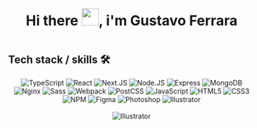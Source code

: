 <h1 align="center"><b>Hi there <img src="https://media.giphy.com/media/hvRJCLFzcasrR4ia7z/giphy.gif" width="35">, i'm Gustavo Ferrara </b></h1>
<img src="https://i.imgur.com/231lj93.jpg" alt="">

## Tech stack / skills 🛠️
<div align="center">
  <img src="https://img.shields.io/badge/typescript-%23007ACC.svg?style=for-the-badge&logo=typescript&logoColor=white" alt="TypeScript"/>
  <img src="https://img.shields.io/badge/React-20232A?style=for-the-badge&logo=react&logoColor=61DAFB" alt="React"/>
  <img src="https://img.shields.io/badge/Next.js-ffffff?style=for-the-badge&logo=next.js&logoColor=000000" alt="Next.JS"/>
  <img src="https://img.shields.io/badge/Node.js-579111?style=for-the-badge&logo=node.js&logoColor=white" alt="Node.JS"/>
  <img src="https://img.shields.io/badge/Express-20232A?style=for-the-badge&logo=express&logoColor=white" alt="Express"/>
  <img src="https://img.shields.io/badge/MongoDB-00864b?style=for-the-badge&logo=mongodb&logoColor=white" alt="MongoDB"/>
  <img src="https://img.shields.io/badge/Nginx-009900?style=for-the-badge&logo=nginx&logoColor=white" alt="Nginx"/>
  <img src="https://img.shields.io/badge/Sass-CC6699?style=for-the-badge&logo=sass&logoColor=white" alt="Sass"/>
  <img src="https://img.shields.io/badge/Webpack-67aace?style=for-the-badge&logo=webpack&logoColor=white" alt="Webpack"/>
  <img src="https://img.shields.io/badge/PostCSS-20232A?style=for-the-badge&logo=postcss&logoColor=d6380a" alt="PostCSS"/>
  <img src="https://img.shields.io/badge/JavaScript-F7DF1E?style=for-the-badge&logo=javascript&logoColor=black" alt="JavaScript"/>
  <img src="https://img.shields.io/badge/html5-%23E34F26.svg?style=for-the-badge&logo=html5&logoColor=white" alt="HTML5"/>
  <img src="https://img.shields.io/badge/CSS3-1572B6?style=for-the-badge&logo=css3&logoColor=white" alt="CSS3"/>
  <img src="https://img.shields.io/badge/NPM-20232a?style=for-the-badge&logo=npm&logoColor=c53635" alt="NPM"/>
  <img src="https://img.shields.io/badge/Figma-ff4c4c?style=for-the-badge&logo=figma&logoColor=white" alt="Figma"/>
  <img src="https://img.shields.io/badge/Photoshop-001e36?style=for-the-badge&logo=adobephotoshop&logoColor=31a8ff" alt="Photoshop"/>
  <img src="https://img.shields.io/badge/Illustrator-330000?style=for-the-badge&logo=adobeillustrator&logoColor=ff9a00" alt="Illustrator"/>
</div>
<br/>
<div align="center">
  <img src="https://github-readme-stats.vercel.app/api/top-langs/?username=gustavoferrara&layout=compact" alt="Illustrator"/>
</div>
